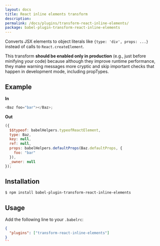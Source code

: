 ```yaml
---
layout: docs
title: React inline elements transform
description:
permalink: /docs/plugins/transform-react-inline-elements/
package: babel-plugin-transform-react-inline-elements
---
```


Converts JSX elements to object literals like `{type: 'div', props: ...}` instead of calls to `React.createElement`.

This transform **should be enabled only in production** (e.g., just before minifying your code) because although they improve runtime performance, they make warning messages more cryptic and skip important checks that happen in development mode, including propTypes.

## Example

**In**

```javascript
<Baz foo="bar"></Baz>;
```

**Out**

```javascript
({
  $$typeof: babelHelpers.typeofReactElement,
  type: Baz,
  key: null,
  ref: null,
  props: babelHelpers.defaultProps(Baz.defaultProps, {
    foo: "bar"
  }),
  _owner: null
});
```

## Installation

```sh
$ npm install babel-plugin-transform-react-inline-elements
```

## Usage

Add the following line to your `.babelrc`:

```json
{
  "plugins": ["transform-react-inline-elements"]
}
``
